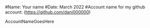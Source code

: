 #Name:  Your name
#Date:  March 2022
#Account name for my github account: (https://github.com/dani000000)

AccountNameGoesHere

